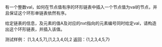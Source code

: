 有一个整数val，如何在节点值有序的环形链表中插入一个节点值为val的节点，并且保证这个环形单链表依然有序。

给定链表的信息，及元素的值A及对应的nxt指向的元素编号同时给定val，请构造出这个环形链表，并插入该值。

测试样例：
[1,3,4,5,7],[1,2,3,4,0],2
返回：{1,2,3,4,5,7}